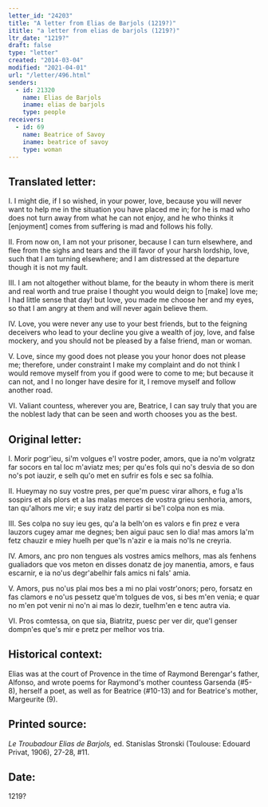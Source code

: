 ```yaml
---
letter_id: "24203"
title: "A letter from Elias de Barjols (1219?)"
ititle: "a letter from elias de barjols (1219?)"
ltr_date: "1219?"
draft: false
type: "letter"
created: "2014-03-04"
modified: "2021-04-01"
url: "/letter/496.html"
senders:
  - id: 21320
    name: Elias de Barjols
    iname: elias de barjols
    type: people
receivers:
  - id: 69
    name: Beatrice of Savoy
    iname: beatrice of savoy
    type: woman
---
```

<h2> Translated letter:</h2>I.  I might die, if I so wished,
in your power, love,
because you will never want to help me
in the situation you have placed me in;
for he is mad who does not turn away
from what he can not enjoy,
and he who thinks it [enjoyment] comes from suffering
is mad and follows his folly.

II.  From now on, I am not your prisoner,
because I can turn elsewhere,
and flee from the sighs and tears
and the ill favor
of your harsh lordship,
love, such that I am turning elsewhere;
and I am distressed at the departure
though it is not my fault.

III.  I am not altogether without blame,
for the beauty in whom there is merit
and real worth and true praise
I thought you would deign to [make] love me;
I had little sense that day!
but love, you made me choose her
and my eyes, so that I am angry at them
and will never again believe them.

IV.  Love, you were never any use
to your best friends,
but to the feigning deceivers
who lead to your decline
you give a wealth of joy,
love, and false mockery,
and you should not be pleased by
a false friend, man or woman.

V.  Love, since my good does not please you
your honor does not please me;
therefore, under constraint I make my complaint
and do not think I would remove myself
from you if good were to come to me;
but because it can not,
and I no longer have desire for it,
I remove myself and follow another road.

VI.  Valiant countess, wherever you are,
Beatrice, I can say truly
that you are the noblest lady that can be seen
and worth chooses you as the best.
<h2 class="mt-4"> Original letter:</h2>I.  Morir pogr'ieu, si'm volgues
e'l vostre poder, amors,
que ia no'm volgratz far socors
en tal loc m'aviatz mes;
per qu'es fols qui no's desvia
de so don no's pot iauzir,
e selh qu'o met en sufrir
es fols e sec sa folhia.

II.  Hueymay no suy vostre pres,
per que'm puesc virar alhors,
e fug a'ls sospirs et als plors
et a las malas merces
de vostra grieu senhoria,
amors, tan qu'alhors me vir;
e suy iratz del partir
si be'l colpa non es mia.

III.  Ses colpa no suy ieu ges,
qu'a la belh'on es valors
e fin prez e vera lauzors
cugey amar me degnes;
ben aigui pauc sen lo dia!
mas amors la'm fetz chauzir
e miey huelh per que'ls n'azir
e ia mais no'ls ne creyria.

IV.  Amors, anc pro non tengues
als vostres amics melhors,
mas als fenhens gualiadors
que vos meton en disses
donatz de joy manentia,
amors, e faus escarnir,
e ia no'us degr'abelhir
fals amics ni fals' amia.

V.  Amors, pus no'us plai mos bes
a mi no plai vostr'onors;
pero, forsatz en fas clamors
e no'us pessetz que'm tolgues
de vos, si bes m'en venia;
e quar no m'en pot venir
ni no'n ai mas lo dezir,
tuelhm'en e tenc autra via.

VI.  Pros comtessa, on que sia,
Biatritz, puesc per ver dir,
que'l genser dompn'es que's mir
e pretz per melhor vos tria.
<h2 class="mt-4"> Historical context:</h2>Elias was at the court of Provence in the time of Raymond Berengar's father, Alfonso, and wrote poems for Raymond's mother countess Garsenda (#5-8), herself a poet, as well as for Beatrice (#10-13) and for Beatrice's mother, Margeurite (9).
<h2 class="mt-4"> Printed source:</h2><p><em>Le Troubadour Elias de Barjols,</em> ed. Stanislas Stronski (Toulouse: Edouard Privat, 1906), 27-28, #11.</p><h2 class="mt-4"> Date:</h2>1219?